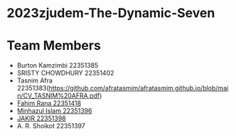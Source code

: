 # 2023zjudem-The-Dynamic-Seven

# Team Members 
* Burton Kamzimbi 22351385
* SRISTY CHOWDHURY 22351402
* Tasnim Afra 22351383(https://github.com/afratasmim/afratasmim.github.io/blob/main/CV_TASNIM%20AFRA.pdf)
* [Fahim Rana 22351418](https://fahim-rana.github.io/fahim_cv/)
* [Minhazul Islam 22351396](https://minhazul249602.github.io/cv/)
* [JAKIR 22351398](https://jakir669.github.io/jakirs_page/)
* A. R. Shoikot 22351397

